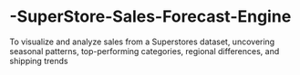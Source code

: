 # -SuperStore-Sales-Forecast-Engine
To visualize and analyze sales from a Superstores dataset, uncovering seasonal patterns, top-performing categories, regional differences, and shipping trends

